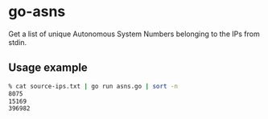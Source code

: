 # go-asns
Get a list of unique Autonomous System Numbers belonging to the IPs from stdin.

## Usage example
``` bash
% cat source-ips.txt | go run asns.go | sort -n
8075
15169
396982
```
